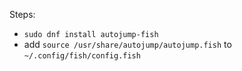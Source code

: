 Steps:

* `sudo dnf install autojump-fish`
* add `source /usr/share/autojump/autojump.fish` to `~/.config/fish/config.fish`
